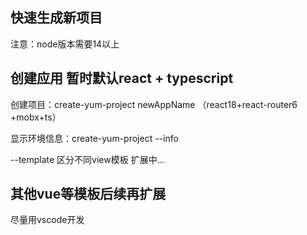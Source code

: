 ## 快速生成新项目
注意：node版本需要14以上
## 创建应用 暂时默认react + typescript
创建项目：create-yum-project newAppName （react18+react-router6 +mobx+ts） 

显示环境信息：create-yum-project --info

--template 区分不同view模板 扩展中...

## 其他vue等模板后续再扩展

尽量用vscode开发